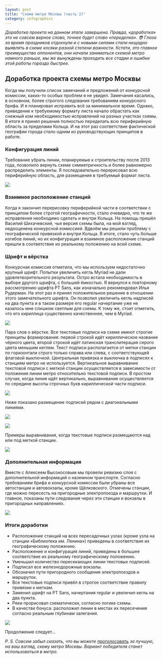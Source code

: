 ```yaml
---
layout: post
title: "Схема метро Москвы (часть 2)"
category: infographics
---
```

*Доработка проекта на данном этапе завершена. Правда, «доработка» это не совсем верное слово, точнее будет слово «переделка». 😎 Глаза за время праздников отдохнули и с новыми силами стали нещадно выявлять в схеме косяки разной степени важности. Кстати, это главное преимущество оппонентов, они начали заниматься схемой метро намного раньше, мы же вынуждены проходить все стадии и ошибки этой работы гораздо быстрее.*

## Доработка проекта схемы метро Москвы

Когда мы получили список замечаний и предложений от конкурсной комиссии, каких-то особых проблем я не увидел. Замечания касались, в основном, более строгого следования требованиям конкурсного брифа. И я планировал исправить всё за минимальное время. Однако, приведение к требуемому формату листа начало обрастать как снежный ком необходимостью исправлений на разных участках схемы. В итоге я принял решение полностью переделать всю периферийную область за пределами Кольца. И на этот раз соответствие фактической географии города стало одним из руководствующих принципов в работе.

### Конфигурация линий

Требование убрать линии, планируемые к строительству после 2013 года, позволило вернуть схеме симметричность и более равномерно распределить элементы. Я последовательно перерисовал всю периферийную область, для размещения в требуемый формат листа.

![](https://ic.pics.livejournal.com/quillcraft/13449910/310758/310758_original.png)

### Взаимное расположение станций

Когда я закончил перерисовку периферийной части в соответствии с принципом более строгой географичности, стало очевидно, что те же исправления необходимо сделать и внутри Кольца. На помощь пришёл Василий Шихачевский, чья версия схемы была, на мой взгляд, недооценена конкурсной комиссией. Вдвоём мы решили проблему с географической привязкой и внутри Кольца. В итоге, стало чуть больше изгибов линий, но их конфигурация и взаимное расположение станций пришли в соответствие их реальному положению на всей схеме.

### Шрифт и вёрстка

Конкурсная комиссия отметила, что мы используем недостаточно крупный шрифт. Попытки увеличить кегль Myriad не дали удовлетворительного результата. Остро встала необходимость в выборе другого шрифта, с большей ёмкостью. Я вернулся к повторному рассмотрению шрифта PT Sans, как изначально рекомендовал Илья Рудерман. На этот раз я принял положительное решение в отношении этого замечательного шрифта. Он позволил увеличить кегль надписей на два пункта и в таком размере его regular начертание уже не казалось мне слишком светлым для схемы. К тому же, стоит отметить, что его кириллица существенно качественнее, чем в Myriad.

![](https://ic.pics.livejournal.com/quillcraft/13449910/310815/310815_original.png)

Пара слов о вёрстке. Все текстовые подписи на схеме имеют строгие принципы формирования: первой строкой идёт кириллическое название чёрного цвета, второй строкой идёт латинская транслитерация серого цвета меньшим кеглем. Текст подписи располагается от метки станции по горизонтали строго только справа или слева, с соответствующей флаговой выключкой. Центральная привязка и выключка в подписях к станциям метро не используется. Вертикальное выравнивание текстовой подписи с меткой станции осуществляется в зависимости от положения линии метро относительно текстовой подписи. В простом случае, когда линия идёт вертикально, выравнивание осуществляется по середине высоты строчных букв кириллической части подписи.

![](https://ic.pics.livejournal.com/quillcraft/13449910/309195/309195_original.png)

Ниже показано размещение подписей рядом с диагональными линиями.

![](https://ic.pics.livejournal.com/quillcraft/13449910/309479/309479_original.png)

![](https://ic.pics.livejournal.com/quillcraft/13449910/310242/310242_original.png)

Примеры выравнивания, когда текстовые подписи размещаются над или под меткой станции.

![](https://ic.pics.livejournal.com/quillcraft/13449910/309735/309735_original.png)

### Дополнительная информация

Вместе с Алексеем Высокосовым мы провели ревизию слоя с дополнительной информаций о наземном транспорте. Согласно требованиям брифа и конкурсной комиссии были убраны все автостанции и автовокзалы, кроме Щёлковского. Отмечены станции, где можно пересесть на пригородные электропоезда и маршрутки. И главное, показаны пути следования через эти станции и вокзалы в пригородных направлениях.

![](https://ic.pics.livejournal.com/quillcraft/13449910/310430/310430_original.png)

### Итоги доработки

* Расположение станций на всех пересадочных узлах (кроме узла на станции «Библиотека им. Ленина») приведены в соответствие их географическому положению.
* Расположение и конфигурация линий, приведены в большее соответствие их реальному географическому положению.
* Уменьшил количество пересекающих линии текстовых подписей.
* Подписал все железнодорожные вокзалы.
* Обозначил пути пригородного сообщения электропоездов и маршруток.
* Все текстовые подписи привёл в строгое соответствие правилу привязки к меткам.
* Заменил шрифт на PT Sans, начертания regular и увеличил кегль на два пункта.
* Реки прорисовал схематически, согласно логике схемы.
* В качестве бонуса: расположил линии в местах их пересечения согласно реальным глубинам залегания.

![](https://ic.pics.livejournal.com/quillcraft/13449910/311253/311253_original.png)

Продолжение следует...

*P. S. Совсем забыл сказать, что вы можете [проголосовать](https://dt.mos.ru/metro/) за лучшую, на ваш взгляд, схему метро Москвы. Вариант победителя станет использоваться в метро.*
